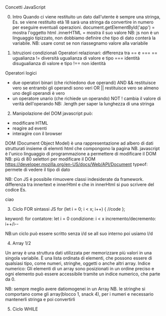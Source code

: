 Concetti JavaScript

0) Intro
Quando ci viene restituito un dato dall'utente è sempre una stringa, Es. se viene restituito età 18 sarà una stringa da convertire in numero per eseguire eventuali operazioni.
document.getElementById('app') = mostra l'oggetto html
.innerHTML = mostra il suo valore
NB: js non è un linguaggio tipizzato, non dobbiamo definire che tipo di dato conterà la variabile.
NB: usare const se non riassegnamo valore alla variabile

1) Istruzioni condizionali
Operatori relazionari: differenza tra == e ===
== ugualianza
!= diversità
ugualianza di valore e tipo
=== identità
disugualianza di valore e tipo
!== non identità

Operatori logici
- due operatori binari (che richiedono due operandi)
AND &&
restituisce vero se entrambi gli operandi sono veri
OR ||
restituisce vero se almeno uno degli operandi è vero
- un operatore unario (che richiede un operando)
NOT !
cambia il valore di verità dell'operando
NB: .length per saper la lunghezza di una stringa

2) Manipolazione del DOM
javascript può:
- modificare HTML
- reagire ad eventi
- interagire con il browser

DOM (Document Object Model) è una rappresentazione ad albero di dati strutturati insieme di elemnti html che compongono la pagina
NB. javascript è l'unico linguaggio di programmazione a permettere di modificare il DOM
NB: più di 80 selettori per modificare il DOM  https://developer.mozilla.org/en-US/docs/Web/API/Document
typeof: permete di vedere il tipo di dato

NB: Con JS è possibile rimuovere classi indesiderate da framework.
differenza tra innertext e innerHtml e che in innerHtml si puo scrivere del codice Es. <p>ciao</p>

3) Ciclo FOR
sintassi JS
for (let i = 0; i < x; i++) {
    //code
};

keyword: for
contatore: let i = 0
condizione: i < x
incremento/decremento: i++/i--

NB:un ciclo può essere scritto senza i/d se all suo interno poi usiamo I/d

4) Array 1/2

Un array è una struttura dati utilizzata per memorizzare più valori in una singola variabile. È una lista ordinata di elementi, che possono essere di qualsiasi tipo, come numeri, stringhe, oggetti o anche altri array.
Indice numerico: Gli elementi di un array sono posizionati in un ordine preciso e ogni elemento può essere accessibile tramite un indice numerico, che parte da 0.

NB: sempre meglio avere datiomogenei in un Array
NB. le stringhe si comportano come gli array(blocco 1, snack 4), per i numeri e necessario mantenerli stringa e poi convertirli

5) Ciclo WHILE

